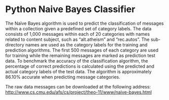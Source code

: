 # Python Naive Bayes Classifier
The Naïve Bayes algorithm is used to predict the classification of messages within a collection given a predefined set of category labels. The data consists of 1,000 messages within each of 20 categories with names related to content subject, such as “alt.atheism” and “rec.autos”. The sub-directory names are used as the category labels for the training and prediction algorithms. The first 500 messages of each category are used for training while the remaining messages are marked as prediction test data. To benchmark the accuracy of the classification algorithm, the percentage of correct predictions is calculated using the predicted and actual category labels of the test data. The algorithm is approximately 86.10% accurate when predicting message categories. 

The raw data messages can be downloaded at the following address:
http://www.cs.cmu.edu/afs/cs/project/theo-11/www/naive-bayes.html
